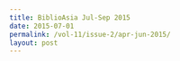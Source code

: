 ```yaml
---
title: BiblioAsia Jul-Sep 2015
date: 2015-07-01
permalink: /vol-11/issue-2/apr-jun-2015/
layout: post
---
```



